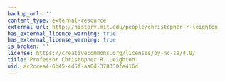 ```yaml
---
backup_url: ''
content_type: external-resource
external_url: http://history.mit.edu/people/christopher-r-leighton
has_external_licence_warning: true
has_external_license_warning: true
is_broken: ''
license: https://creativecommons.org/licenses/by-nc-sa/4.0/
title: Professor Christopher R. Leighton
uid: ac2ccea4-6b45-4d5f-aa0d-378330fe416d
---
```

